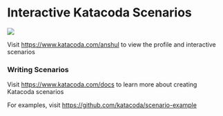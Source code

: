 # Interactive Katacoda Scenarios

[![](http://shields.katacoda.com/katacoda/anshul/count.svg)](https://www.katacoda.com/anshul "Get your profile on Katacoda.com")

Visit https://www.katacoda.com/anshul to view the profile and interactive scenarios

### Writing Scenarios
Visit https://www.katacoda.com/docs to learn more about creating Katacoda scenarios

For examples, visit https://github.com/katacoda/scenario-example
